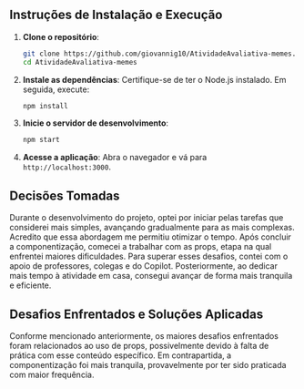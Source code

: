 ## Instruções de Instalação e Execução

1. **Clone o repositório**:
    ```bash
    git clone https://github.com/giovannig10/AtividadeAvaliativa-memes.git
    cd AtividadeAvaliativa-memes
    ```

2. **Instale as dependências**:
    Certifique-se de ter o Node.js instalado. Em seguida, execute:
    ```bash
    npm install
    ```

3. **Inicie o servidor de desenvolvimento**:
    ```bash
    npm start
    ```

4. **Acesse a aplicação**:
    Abra o navegador e vá para `http://localhost:3000`.

## Decisões Tomadas

Durante o desenvolvimento do projeto, optei por iniciar pelas tarefas que considerei mais simples, avançando gradualmente para as mais complexas. Acredito que essa abordagem me permitiu otimizar o tempo. Após concluir a componentização, comecei a trabalhar com as props, etapa na qual enfrentei maiores dificuldades. Para superar esses desafios, contei com o apoio de professores, colegas e do Copilot. Posteriormente, ao dedicar mais tempo à atividade em casa, consegui avançar de forma mais tranquila e eficiente.

## Desafios Enfrentados e Soluções Aplicadas

Conforme mencionado anteriormente, os maiores desafios enfrentados foram relacionados ao uso de props, possivelmente devido à falta de prática com esse conteúdo específico. Em contrapartida, a componentização foi mais tranquila, provavelmente por ter sido praticada com maior frequência.
